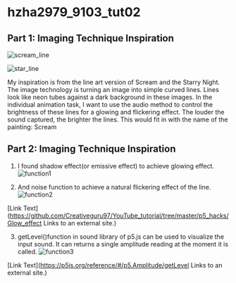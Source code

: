 # hzha2979_9103_tut02
## Part 1: Imaging Technique Inspiration
![scream_line](https://github.com/hzha2979/hzha2979_9103_tut02/assets/145727979/61cd02a4-0d9e-4e83-90cf-2fce10dde242)

![star_line](https://github.com/hzha2979/hzha2979_9103_tut02/assets/145727979/7d6f575f-16d7-48dc-9598-cf187dfccd7a)


My inspiration is from the line art version of Scream and the Starry Night. The image technology is turning an image into simple curved lines. Lines look like neon tubes against a dark background in these images. In the individual animation task, I want to use the audio method to control the brightness of these lines for a glowing and flickering effect. The louder the sound captured, the brighter the lines. This would fit in with the name of the painting: Scream

## Part 2: Imaging Technique Inspiration

1. I found shadow effect(or emissive effect) to achieve glowing effect.
![function1](https://github.com/hzha2979/hzha2979_9103_tut02/assets/145727979/9a4272a2-1fcf-4097-ab00-5fb6ac360b4d)

2. And noise function to achieve a natural flickering effect of the line. 
![function2](https://github.com/hzha2979/hzha2979_9103_tut02/assets/145727979/6b93743d-f5ae-4d6e-a26c-f876d2bb53d1)


[Link Text](https://github.com/Creativeguru97/YouTube_tutorial/tree/master/p5_hacks/Glow_effect
Links to an external site.)

3. getLevel()function in sound library of p5.js can be used to visualize the input sound. It can returns a single amplitude reading at the moment it is called.
![function3](https://github.com/hzha2979/hzha2979_9103_tut02/assets/145727979/d994feac-910e-4314-8a37-f1d936aa8648)

[Link Text](https://p5js.org/reference/#/p5.Amplitude/getLevel
Links to an external site.)

